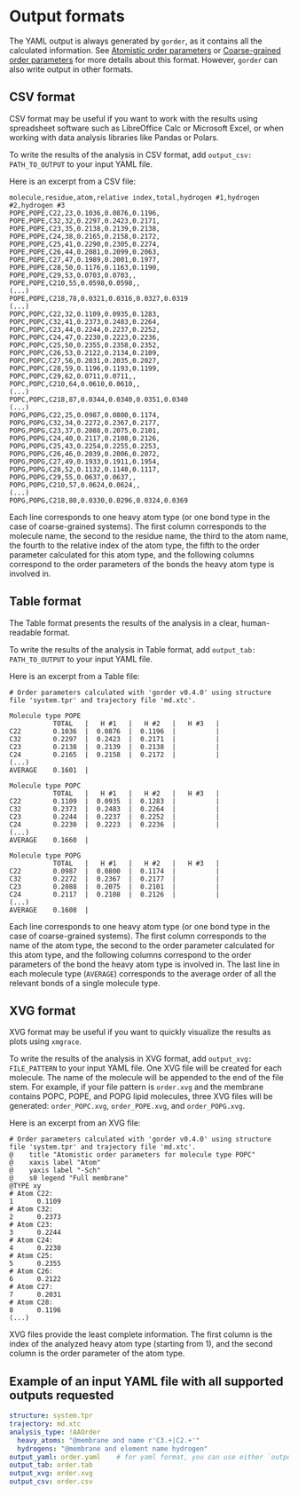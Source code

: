 # Output formats

The YAML output is always generated by `gorder`, as it contains all the calculated information. See [Atomistic order parameters](aaorder_basics.md) or [Coarse-grained order parameters](cgorder_basics.md) for more details about this format. However, `gorder` can also write output in other formats.

## CSV format

CSV format may be useful if you want to work with the results using spreadsheet software such as LibreOffice Calc or Microsoft Excel, or when working with data analysis libraries like Pandas or Polars.

To write the results of the analysis in CSV format, add `output_csv: PATH_TO_OUTPUT` to your input YAML file.

Here is an excerpt from a CSV file:
```csv
molecule,residue,atom,relative index,total,hydrogen #1,hydrogen #2,hydrogen #3
POPE,POPE,C22,23,0.1036,0.0876,0.1196,
POPE,POPE,C32,32,0.2297,0.2423,0.2171,
POPE,POPE,C23,35,0.2138,0.2139,0.2138,
POPE,POPE,C24,38,0.2165,0.2158,0.2172,
POPE,POPE,C25,41,0.2290,0.2305,0.2274,
POPE,POPE,C26,44,0.2081,0.2099,0.2063,
POPE,POPE,C27,47,0.1989,0.2001,0.1977,
POPE,POPE,C28,50,0.1176,0.1163,0.1190,
POPE,POPE,C29,53,0.0703,0.0703,,
POPE,POPE,C210,55,0.0598,0.0598,,
(...)
POPE,POPE,C218,78,0.0321,0.0316,0.0327,0.0319
(...)
POPC,POPC,C22,32,0.1109,0.0935,0.1283,
POPC,POPC,C32,41,0.2373,0.2483,0.2264,
POPC,POPC,C23,44,0.2244,0.2237,0.2252,
POPC,POPC,C24,47,0.2230,0.2223,0.2236,
POPC,POPC,C25,50,0.2355,0.2358,0.2352,
POPC,POPC,C26,53,0.2122,0.2134,0.2109,
POPC,POPC,C27,56,0.2031,0.2035,0.2027,
POPC,POPC,C28,59,0.1196,0.1193,0.1199,
POPC,POPC,C29,62,0.0711,0.0711,,
POPC,POPC,C210,64,0.0610,0.0610,,
(...)
POPC,POPC,C218,87,0.0344,0.0340,0.0351,0.0340
(...)
POPG,POPG,C22,25,0.0987,0.0800,0.1174,
POPG,POPG,C32,34,0.2272,0.2367,0.2177,
POPG,POPG,C23,37,0.2088,0.2075,0.2101,
POPG,POPG,C24,40,0.2117,0.2108,0.2126,
POPG,POPG,C25,43,0.2254,0.2255,0.2253,
POPG,POPG,C26,46,0.2039,0.2006,0.2072,
POPG,POPG,C27,49,0.1933,0.1911,0.1954,
POPG,POPG,C28,52,0.1132,0.1148,0.1117,
POPG,POPG,C29,55,0.0637,0.0637,,
POPG,POPG,C210,57,0.0624,0.0624,,
(...)
POPG,POPG,C218,80,0.0330,0.0296,0.0324,0.0369
```

Each line corresponds to one heavy atom type (or one bond type in the case of coarse-grained systems). The first column corresponds to the molecule name, the second to the residue name, the third to the atom name, the fourth to the relative index of the atom type, the fifth to the order parameter calculated for this atom type, and the following columns correspond to the order parameters of the bonds the heavy atom type is involved in.

## Table format

The Table format presents the results of the analysis in a clear, human-readable format.

To write the results of the analysis in Table format, add `output_tab: PATH_TO_OUTPUT` to your input YAML file.

Here is an excerpt from a Table file:

```text
# Order parameters calculated with 'gorder v0.4.0' using structure file 'system.tpr' and trajectory file 'md.xtc'.

Molecule type POPE
           TOTAL   |   H #1   |   H #2   |   H #3   |
C22        0.1036  |  0.0876  |  0.1196  |          |
C32        0.2297  |  0.2423  |  0.2171  |          |
C23        0.2138  |  0.2139  |  0.2138  |          |
C24        0.2165  |  0.2158  |  0.2172  |          |
(...)
AVERAGE    0.1601  |

Molecule type POPC
           TOTAL   |   H #1   |   H #2   |   H #3   |
C22        0.1109  |  0.0935  |  0.1283  |          |
C32        0.2373  |  0.2483  |  0.2264  |          |
C23        0.2244  |  0.2237  |  0.2252  |          |
C24        0.2230  |  0.2223  |  0.2236  |          |
(...)
AVERAGE    0.1660  |

Molecule type POPG
           TOTAL   |   H #1   |   H #2   |   H #3   |
C22        0.0987  |  0.0800  |  0.1174  |          |
C32        0.2272  |  0.2367  |  0.2177  |          |
C23        0.2088  |  0.2075  |  0.2101  |          |
C24        0.2117  |  0.2108  |  0.2126  |          |
(...)
AVERAGE    0.1608  |
```

Each line corresponds to one heavy atom type (or one bond type in the case of coarse-grained systems). The first column corresponds to the name of the atom type, the second to the order parameter calculated for this atom type, and the following columns correspond to the order parameters of the bond the heavy atom type is involved in. The last line in each molecule type (`AVERAGE`) corresponds to the average order of all the relevant bonds of a single molecule type.

## XVG format

XVG format may be useful if you want to quickly visualize the results as plots using `xmgrace`.

To write the results of the analysis in XVG format, add `output_xvg: FILE_PATTERN` to your input YAML file. One XVG file will be created for each molecule. The name of the molecule will be appended to the end of the file stem. For example, if your file pattern is `order.xvg` and the membrane contains POPC, POPE, and POPG lipid molecules, three XVG files will be generated: `order_POPC.xvg`, `order_POPE.xvg`, and `order_POPG.xvg`.

Here is an excerpt from an XVG file:

```text
# Order parameters calculated with 'gorder v0.4.0' using structure file 'system.tpr' and trajectory file 'md.xtc'.
@    title "Atomistic order parameters for molecule type POPC"
@    xaxis label "Atom"
@    yaxis label "-Sch"
@    s0 legend "Full membrane"
@TYPE xy
# Atom C22:
1      0.1109
# Atom C32:
2      0.2373
# Atom C23:
3      0.2244
# Atom C24:
4      0.2230
# Atom C25:
5      0.2355
# Atom C26:
6      0.2122
# Atom C27:
7      0.2031
# Atom C28:
8      0.1196
(...)
```

XVG files provide the least complete information. The first column is the index of the analyzed heavy atom type (starting from 1), and the second column is the order parameter of the atom type.

## Example of an input YAML file with all supported outputs requested

```yaml
structure: system.tpr
trajectory: md.xtc
analysis_type: !AAOrder
  heavy_atoms: "@membrane and name r'C3.+|C2.+'"
  hydrogens: "@membrane and element name hydrogen"
output_yaml: order.yaml    # for yaml format, you can use either `output`, `output_yaml`, or `output_yml`
output_tab: order.tab
output_xvg: order.xvg
output_csv: order.csv
```
